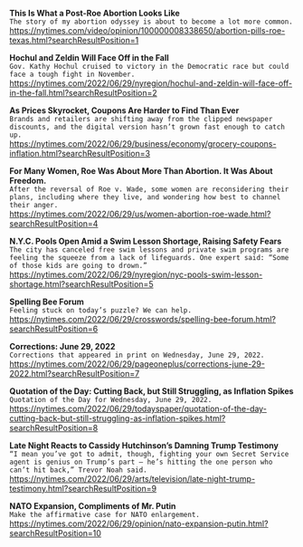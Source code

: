 **This Is What a Post-Roe Abortion Looks Like**\
`The story of my abortion odyssey is about to become a lot more common.`\
https://nytimes.com/video/opinion/100000008338650/abortion-pills-roe-texas.html?searchResultPosition=1

**Hochul and Zeldin Will Face Off in the Fall**\
`Gov. Kathy Hochul cruised to victory in the Democratic race but could face a tough fight in November.`\
https://nytimes.com/2022/06/29/nyregion/hochul-and-zeldin-will-face-off-in-the-fall.html?searchResultPosition=2

**As Prices Skyrocket, Coupons Are Harder to Find Than Ever**\
`Brands and retailers are shifting away from the clipped newspaper discounts, and the digital version hasn’t grown fast enough to catch up.`\
https://nytimes.com/2022/06/29/business/economy/grocery-coupons-inflation.html?searchResultPosition=3

**For Many Women, Roe Was About More Than Abortion. It Was About Freedom.**\
`After the reversal of Roe v. Wade, some women are reconsidering their plans, including where they live, and wondering how best to channel their anger.`\
https://nytimes.com/2022/06/29/us/women-abortion-roe-wade.html?searchResultPosition=4

**N.Y.C. Pools Open Amid a Swim Lesson Shortage, Raising Safety Fears**\
`The city has canceled free swim lessons and private swim programs are feeling the squeeze from a lack of lifeguards. One expert said: “Some of those kids are going to drown.”`\
https://nytimes.com/2022/06/29/nyregion/nyc-pools-swim-lesson-shortage.html?searchResultPosition=5

**Spelling Bee Forum**\
`Feeling stuck on today’s puzzle? We can help.`\
https://nytimes.com/2022/06/29/crosswords/spelling-bee-forum.html?searchResultPosition=6

**Corrections: June 29, 2022**\
`Corrections that appeared in print on Wednesday, June 29, 2022.`\
https://nytimes.com/2022/06/29/pageoneplus/corrections-june-29-2022.html?searchResultPosition=7

**Quotation of the Day: Cutting Back, but Still Struggling, as Inflation Spikes**\
`Quotation of the Day for Wednesday, June 29, 2022.`\
https://nytimes.com/2022/06/29/todayspaper/quotation-of-the-day-cutting-back-but-still-struggling-as-inflation-spikes.html?searchResultPosition=8

**Late Night Reacts to Cassidy Hutchinson’s Damning Trump Testimony**\
`“I mean you’ve got to admit, though, fighting your own Secret Service agent is genius on Trump’s part — he’s hitting the one person who can’t hit back,” Trevor Noah said.`\
https://nytimes.com/2022/06/29/arts/television/late-night-trump-testimony.html?searchResultPosition=9

**NATO Expansion, Compliments of Mr. Putin**\
`Make the affirmative case for NATO enlargement.`\
https://nytimes.com/2022/06/29/opinion/nato-expansion-putin.html?searchResultPosition=10

